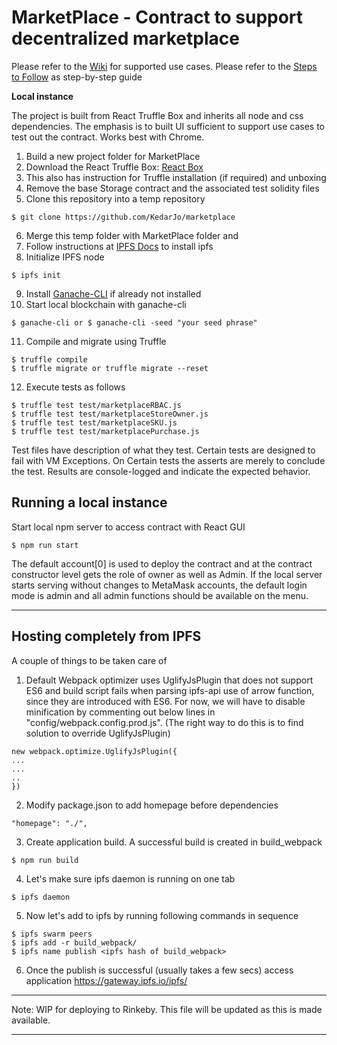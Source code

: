MarketPlace - Contract to support decentralized marketplace
===========================================================

Please refer to the [Wiki](https://github.com/KedarJo/marketplace/wiki) for supported use cases.
Please refer to the [Steps to Follow](https://github.com/KedarJo/marketplace/wiki/Steps-for-running-application) as step-by-step guide 

**Local instance**

The project is built from React Truffle Box and inherits all node and css dependencies. The emphasis is to built UI sufficient to support use cases to test out the contract. Works best with Chrome.

1. Build a new project folder for MarketPlace
2. Download the React Truffle Box: [React Box](https://truffleframework.com/boxes/react)
3. This also has instruction for Truffle installation (if required) and unboxing
4. Remove the base Storage contract and the associated test solidity files
5. Clone this repository into a temp repository
```
$ git clone https://github.com/KedarJo/marketplace
```
6. Merge this temp folder with MarketPlace folder and
7. Follow instructions at [IPFS Docs](https://docs.ipfs.io/introduction/usage/) to install ipfs
8. Initialize IPFS node
```
$ ipfs init
```  
9. Install [Ganache-CLI](https://github.com/trufflesuite/ganache-cli) if already not installed
10. Start local blockchain with ganache-cli
```
$ ganache-cli or $ ganache-cli -seed "your seed phrase"
```
11. Compile and migrate using Truffle
```
$ truffle compile
$ truffle migrate or truffle migrate --reset
```
12. Execute tests as follows
```
$ truffle test test/marketplaceRBAC.js
$ truffle test test/marketplaceStoreOwner.js
$ truffle test test/marketplaceSKU.js
$ truffle test test/marketplacePurchase.js

```
Test files have description of what they test. Certain tests are designed to fail with VM Exceptions. On Certain tests the asserts are merely to conclude the test. Results are console-logged and indicate the expected behavior.

Running a local instance
------------------------

Start local npm server to access contract with React GUI
```
$ npm run start
```

The default account[0] is used to deploy the contract and at the contract constructor level gets the role of owner as well as Admin. If the local server starts serving without changes to MetaMask accounts, the default login mode is admin and all admin functions should be available on the menu.  

---

Hosting completely from IPFS
----------------------------

A couple of things to be taken care of  

1. Default Webpack optimizer uses UglifyJsPlugin that does not support ES6 and build script fails when parsing ipfs-api use of arrow function, since they are introduced with ES6. For now, we will have to disable minification by commenting out below lines in "config/webpack.config.prod.js". (The right way to do this is to find solution to override UglifyJsPlugin)
```
new webpack.optimize.UglifyJsPlugin({
...
...
..
})
```

2. Modify package.json to add homepage before dependencies
```
"homepage": "./",
```

3. Create application build. A successful build is created in build_webpack
```
$ npm run build
```

4. Let's make sure ipfs daemon is running on one tab
```
$ ipfs daemon
```

5. Now let's add to ipfs by running following commands in sequence
```
$ ipfs swarm peers
$ ipfs add -r build_webpack/
$ ipfs name publish <ipfs hash of build_webpack>
```

6. Once the publish is successful (usually takes a few secs) access application https://gateway.ipfs.io/ipfs/ <ipfs hash of build_webpack>


---

Note: WIP for deploying to Rinkeby.  This file will be updated as this is made available.

---
